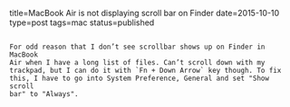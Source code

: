 title=MacBook Air is not displaying scroll bar on Finder
date=2015-10-10
type=post
tags=mac
status=published
~~~~~~

For odd reason that I don’t see scrollbar shows up on Finder in MacBook
Air when I have a long list of files. Can’t scroll down with my
trackpad, but I can do it with `Fn + Down Arrow` key though. To fix
this, I have to go into System Preference, General and set "Show scroll
bar" to "Always".
